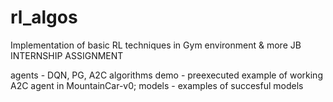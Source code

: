 # rl_algos
Implementation of basic RL techniques in Gym environment &amp; more
JB INTERNSHIP ASSIGNMENT

agents - DQN, PG, A2C algorithms
demo - preexecuted example of working A2C agent in MountainCar-v0;
models - examples of succesful models
